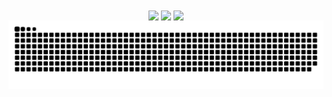 <div align=center>
  <img height=200 align="center" src="https://github-readme-stats.vercel.app/api?username=saulrodvaq&theme=github_dark&hide_border=true&rank_icon=github" /> 
  <img height=200 align="center" src="https://github-readme-stats.vercel.app/api/top-langs/?username=saulrodvaq&layout=donut&theme=github_dark&hide_border=true" />
  <img height=200 align="center" src="https://streak-stats.demolab.com/?user=saulrodvaq&theme=github_dark_blue&hide_border=true" />
  <img alt="snake eating my contributions" src="https://raw.githubusercontent.com/saulrodvaq/saulrodvaq/output/github-contribution-grid-snake-dark.svg" />
</div>

